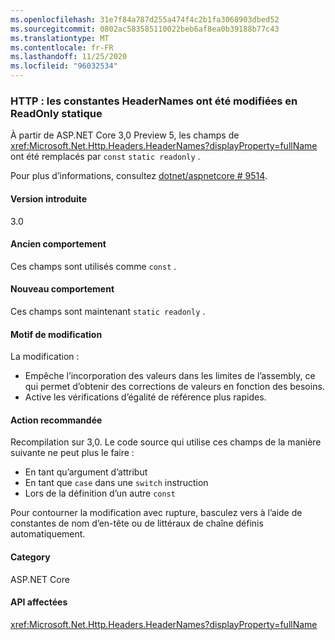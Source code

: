 ```yaml
---
ms.openlocfilehash: 31e7f84a787d255a474f4c2b1fa3068903dbed52
ms.sourcegitcommit: 0802ac583585110022beb6af8ea0b39188b77c43
ms.translationtype: MT
ms.contentlocale: fr-FR
ms.lasthandoff: 11/25/2020
ms.locfileid: "96032534"
---
```

### <a name="http-headernames-constants-changed-to-static-readonly"></a>HTTP : les constantes HeaderNames ont été modifiées en ReadOnly statique

À partir de ASP.NET Core 3,0 Preview 5, les champs de <xref:Microsoft.Net.Http.Headers.HeaderNames?displayProperty=fullName> ont été remplacés par `const` `static readonly` .

Pour plus d’informations, consultez [dotnet/aspnetcore # 9514](https://github.com/dotnet/aspnetcore/issues/9514).

#### <a name="version-introduced"></a>Version introduite

3.0

#### <a name="old-behavior"></a>Ancien comportement

Ces champs sont utilisés comme `const` .

#### <a name="new-behavior"></a>Nouveau comportement

Ces champs sont maintenant `static readonly` .

#### <a name="reason-for-change"></a>Motif de modification

La modification :

* Empêche l’incorporation des valeurs dans les limites de l’assembly, ce qui permet d’obtenir des corrections de valeurs en fonction des besoins.
* Active les vérifications d’égalité de référence plus rapides.

#### <a name="recommended-action"></a>Action recommandée

Recompilation sur 3,0. Le code source qui utilise ces champs de la manière suivante ne peut plus le faire :

* En tant qu’argument d’attribut
* En tant que `case` dans une `switch` instruction
* Lors de la définition d’un autre `const`

Pour contourner la modification avec rupture, basculez vers à l’aide de constantes de nom d’en-tête ou de littéraux de chaîne définis automatiquement.

#### <a name="category"></a>Category

ASP.NET Core

#### <a name="affected-apis"></a>API affectées

<xref:Microsoft.Net.Http.Headers.HeaderNames?displayProperty=fullName>

<!-- 

#### Affected APIs

`T:Microsoft.Net.Http.Headers.HeaderNames`

-->
